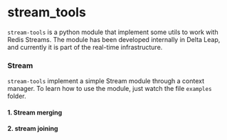 # stream_tools
`stream-tools` is a python module that implement some utils to work with Redis Streams.
The module has been developed internally in Delta Leap, and currently it is part of the real-time infrastructure.

### Stream
`stream-tools` implement a simple Stream module through a context manager.
To learn how to use the module, just watch the file `examples` folder.

#### 1. Stream merging

#### 2. stream joining

